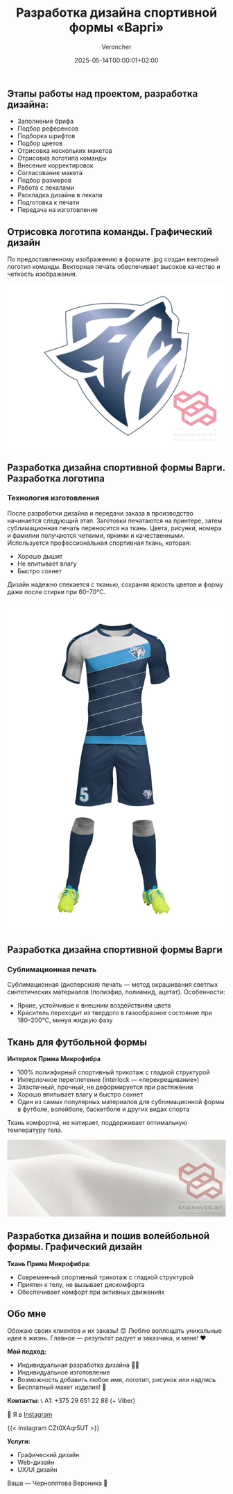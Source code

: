﻿---
title: "Разработка дизайна спортивной формы «Вapгi»"
description: "Разработка дизайна спортивной формы для вашей команды, графический дизайн, брендбук, дизайн логотипа, UX/UI дизайн, web-дизайн.Создаю красоту"
slug: razrabotka-dizajna-sportivnoj-formy-bargi
summary: "В итоге форма, в которой вы победите!"
date: 2025-05-14T00:00:01+02:00
lastmod: 2025-05-14T00:00:02+02:00
draft: false
categories: [design]
tags: [футбол, форма, форма на заказ, дизайн формы]
series: ["Графический дизайн"]
# weight: 1
# aliases: ["/first"] # старая ссылка с которой нужно сделать редирект
author: "Veroncher"
# author: ["Mitulka", "Veroncher"] # multiple authors
showToc: true
TocOpen: false
hidemeta: false
comments: false
# canonicalURL: "https://canonical.url/to/page"
disableHLJS: false # to disable highlightjs
disableShare: false
hideSummary: false
searchHidden: false
ShowReadingTime: true
ShowBreadCrumbs: true
ShowPostNavLinks: true
ShowWordCount: true
ShowRssButtonInSectionTermList: true
UseHugoToc: true
cover:
  image: "/design/razrabotka-dizajna-sportivnoj-formy-bargi/img/02-razrabotka-dizajna-sportivnoj-formy-bargi.jpg" # путь к обложке поста
  alt: "Разработка дизайна спортивной формы «Вapгi»" # alt text
  caption: "Разработка дизайна спортивной формы «Вapгi»" # display caption under cover
  relative: false # when using page bundles set this to true
  hidden: false # only hide on current single page
editPost:
    URL: "https://github.com/<path_to_repo>/content"
    Text: "Suggest Changes" # edit text
    appendFilePath: true # to append file path to Edit link
---


## Этапы работы над проектом, разработка дизайна:  

- Заполнение брифа
- Подбор референсов
- Подборка шрифтов
- Подбор цветов
- Отрисовка нескольких макетов
- Отрисовка логотипа команды
- Внесение корректировок
- Согласование макета
- Подбор размеров
- Работа с лекалами
- Раскладка дизайна в лекала
- Подготовка к печати
- Передача на изготовление

## Отрисовка логотипа команды. Графический дизайн  
По предоставленному изображению в формате .jpg создан векторный логотип команды. Векторная печать обеспечивает высокое качество и четкость изображения.

![01-razrabotka-dizajna-sportivnoj-formy-bargi](img/01-razrabotka-dizajna-sportivnoj-formy-bargi.jpg)

## Разработка дизайна спортивной формы Варги. Разработка логотипа  
### Технология изготовления  
После разработки дизайна и передачи заказа в производство начинается следующий этап. Заготовки печатаются на принтере, затем сублимационная печать переносится на ткань. Цвета, рисунки, номера и фамилии получаются четкими, яркими и качественными. Используется профессиональная спортивная ткань, которая:
- Хорошо дышит
- Не впитывает влагу
- Быстро сохнет

Дизайн надежно спекается с тканью, сохраняя яркость цветов и форму даже после стирки при 60–70°C.

![01-razrabotka-dizajna-sportivnoj-formy-bargi](img/02-razrabotka-dizajna-sportivnoj-formy-bargi.jpg)

## Разработка дизайна спортивной формы Варги  
### Сублимационная печать  
Сублимационная (дисперсная) печать — метод окрашивания светлых синтетических материалов (полиэфир, полиамид, ацетат). Особенности:
- Яркие, устойчивые к внешним воздействиям цвета
- Краситель переходит из твердого в газообразное состояние при 180–200°C, минуя жидкую фазу

## Ткань для футбольной формы  
**Интерлок Прима Микрофибра**
- 100% полиэфирный спортивный трикотаж с гладкой структурой
- Интерлочное переплетение (interlock — «перекрещивание»)
- Эластичный, прочный, не деформируется при растяжении
- Хорошо впитывает влагу и быстро сохнет
- Один из самых популярных материалов для сублимационной формы в футболе, волейболе, баскетболе и других видах спорта

Ткань комфортна, не натирает, поддерживает оптимальную температуру тела.

![01-razrabotka-dizajna-sportivnoj-formy-bargi](img/03-razrabotka-dizajna-sportivnoj-formy-bargi.jpg)

## Разработка дизайна и пошив волейбольной формы. Графический дизайн  
**Ткань Прима Микрофибра**:
- Современный спортивный трикотаж с гладкой структурой
- Приятен к телу, не вызывает дискомфорта
- Обеспечивает комфорт при активных движениях

## Обо мне  
Обожаю своих клиентов и их заказы! 😊
Люблю воплощать уникальные идеи в жизнь. Главное — результат радует и заказчика, и меня! ❤️

**Мой подход:**
- Индивидуальная разработка дизайна 👍🏻
- Индивидуальное изготовление
- Возможность добавить любое имя, логотип, рисунок или надпись
- Бесплатный макет изделия! 🤑

**Контакты:**
📞 A1: +375 29 651 22 88 (+ Viber)

📸 Я в [Instagram](https://www.instagram.com/engraver.by/)

{{< instagram CZt0XAqr5UT >}}


**Услуги:**
- Графический дизайн
- Web-дизайн
- UX/UI дизайн

Ваша — Чернопятова Вероника 🤗